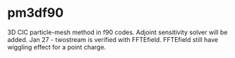 # pm3df90
3D CIC particle-mesh method in f90 codes. Adjoint sensitivity solver will be added.
Jan 27 - twostream is verified with FFTEfield. FFTEfield still have wiggling effect for a point charge.
